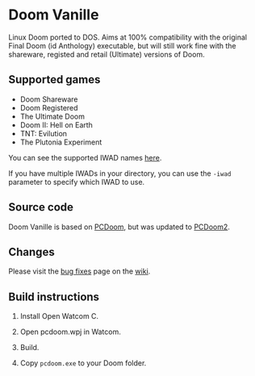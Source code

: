 # Doom Vanille
Linux Doom ported to DOS. Aims at 100% compatibility with the original Final Doom (id Anthology) executable, but will still work fine with the shareware, registed and retail (Ultimate) versions of Doom. 

## Supported games
* Doom Shareware
* Doom Registered
* The Ultimate Doom
* Doom II: Hell on Earth
* TNT: Evilution
* The Plutonia Experiment

You can see the supported IWAD names [here](https://github.com/AXDOOMER/doom-vanille/wiki/Supported-IWADs).

If you have multiple IWADs in your directory, you can use the `-iwad` parameter to specify which IWAD to use. 

## Source code

Doom Vanille is based on [PCDoom](https://github.com/nukeykt/pcdoom), but was updated to [PCDoom2](https://github.com/nukeykt/PCDoom-v2/).

## Changes

Please visit the [bug fixes](https://github.com/AXDOOMER/doom-vanille/wiki/Fixed-bugs) page on the [wiki](https://github.com/AXDOOMER/doom-vanille/wiki).

## Build instructions

1) Install Open Watcom C.

2) Open pcdoom.wpj in Watcom.

3) Build.

4) Copy `pcdoom.exe` to your Doom folder. 
